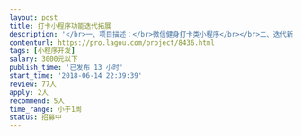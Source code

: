 ```yaml
---                
layout: post       
title: 打卡小程序功能迭代拓展           
description: '</br>一、项目描述：</br>微信健身打卡类小程序</br></br>二、迭代新增功能点：</br>1、未打卡提醒通知</br>2、好友群排行</br>3、公众号文章接入小程序</br>4、补打卡操作</br></br>三、人员要求：</br>1.需在杭州，方便随时当面沟通细节</br>'     
contenturl: https://pro.lagou.com/project/8436.html      
tags: [小程序开发]            
salary: 3000元以下          
publish_time: '已发布 13 小时'         
start_time: '2018-06-14 22:39:39'           
review: 77人                   
apply: 2人                   
recommend: 5人                   
time_range: 小于1周              
status: 招募中                  
---                 
```

